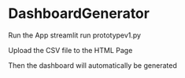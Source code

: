 # DashboardGenerator

Run the App
streamlit run prototypev1.py

Upload the CSV file to the HTML Page

Then the dashboard will automatically be generated
